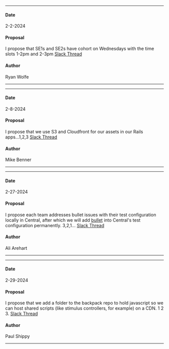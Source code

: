 ***
#### Date
2-2-2024
#### Proposal
I propose that SE1s and SE2s have cohort on Wednesdays with the time slots 1-2pm and 2-3pm
[Slack Thread](https://flipswitch.slack.com/archives/C02GC9LSTFT/p1706914882762799?thread_ts=1706913980.476839&cid=C02GC9LSTFT)
#### Author
Ryan Wolfe
***

***
#### Date
2-8-2024
#### Proposal
I propose that we use S3 and Cloudfront for our assets in our Rails apps...1,2,3
[Slack Thread](https://flipswitch.slack.com/archives/C02GC9LSTFT/p1707414065483229)
#### Author
Mike Benner
***

***
#### Date
2-27-2024
#### Proposal
I propose each team addresses bullet issues with their test configuration locally in Central, after which we will add [bullet](https://github.com/flyerhzm/bullet) into Central's test configuration permanently.
3,2,1...
[Slack Thread](https://flipswitch.slack.com/archives/C02GC9LSTFT/p1709059115059399)
#### Author
Ali Arehart
***

***
#### Date
2-29-2024
#### Proposal
I propose that we add a folder to the backpack repo to hold javascript so we can host shared scripts (like stimulus controllers, for example) on a CDN. 1 2 3.
[Slack Thread](https://flipswitch.slack.com/archives/C02GC9LSTFT/p1709222388883699)
#### Author
Paul Shippy
***
